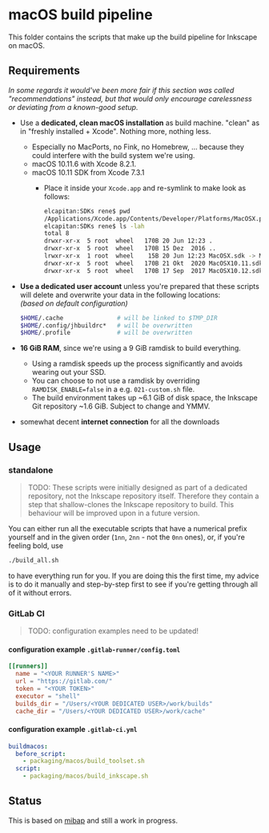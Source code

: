 # macOS build pipeline

This folder contains the scripts that make up the build pipeline for Inkscape on macOS.

## Requirements

_In some regards it would've been more fair if this section was called "recommendations" instead, but that would only encourage carelessness or deviating from a known-good setup._

- Use a __dedicated, clean macOS installation__ as build machine. "clean" as in "freshly installed + Xcode". Nothing more, nothing less.
  - Especially no MacPorts, no Fink, no Homebrew, ... because they could interfere with the build system we're using.
  - macOS 10.11.6 with Xcode 8.2.1.
  - macOS 10.11 SDK from Xcode 7.3.1
    - Place it inside your `Xcode.app` and re-symlink to make look as follows:

      ```bash
      elcapitan:SDKs rene$ pwd
      /Applications/Xcode.app/Contents/Developer/Platforms/MacOSX.platform/Developer/SDKs
      elcapitan:SDKs rene$ ls -lah
      total 8
      drwxr-xr-x  5 root  wheel   170B 20 Jun 12:23 .
      drwxr-xr-x  5 root  wheel   170B 15 Dez  2016 ..
      lrwxr-xr-x  1 root  wheel    15B 20 Jun 12:23 MacOSX.sdk -> MacOSX10.11.sdk
      drwxr-xr-x  5 root  wheel   170B 21 Okt  2020 MacOSX10.11.sdk
      drwxr-xr-x  5 root  wheel   170B 17 Sep  2017 MacOSX10.12.sdk.disabled
      ```

- __Use a dedicated user account__ unless you're prepared that these scripts will delete and overwrite your data in the following locations:  
_(based on default configuration)_

    ```bash
    $HOME/.cache               # will be linked to $TMP_DIR
    $HOME/.config/jhbuildrc*   # will be overwritten
    $HOME/.profile             # will be overwritten
    ```

- __16 GiB RAM__, since we're using a 9 GiB ramdisk to build everything.
  - Using a ramdisk speeds up the process significantly and avoids wearing out your SSD.
  - You can choose to not use a ramdisk by overriding `RAMDISK_ENABLE=false` in a e.g. `021-custom.sh` file.
  - The build environment takes up ~6.1 GiB of disk space, the Inkscape Git repository ~1.6 GiB. Subject to change and YMMV.
- somewhat decent __internet connection__ for all the downloads

## Usage

### standalone

> TODO: These scripts were initially designed as part of a dedicated repository, not the Inkscape repository itself. Therefore they contain a step that shallow-clones the Inkscape repository to build. This behaviour will be improved upon in a future version.

You can either run all the executable scripts that have a numerical prefix yourself and in the given order (`1nn`, `2nn` - not the `0nn` ones), or, if you're feeling bold, use

```bash
./build_all.sh
```

to have everything run for you. If you are doing this the first time, my advice is to do it manually and step-by-step first to see if you're getting through all of it without errors.

### GitLab CI

> TODO: configuration examples need to be updated!

#### configuration example `.gitlab-runner/config.toml`

```toml
[[runners]]
  name = "<YOUR RUNNER'S NAME>"
  url = "https://gitlab.com/"
  token = "<YOUR TOKEN>"
  executor = "shell"
  builds_dir = "/Users/<YOUR DEDICATED USER>/work/builds"
  cache_dir = "/Users/<YOUR DEDICATED USER>/work/cache"
```

#### configuration example `.gitlab-ci.yml`

```yaml
buildmacos:
  before_script:
    - packaging/macos/build_toolset.sh
  script:
    - packaging/macos/build_inkscape.sh
```

## Status

This is based on [mibap](https://github.com/dehesselle/mibap) and still a work in progress.

